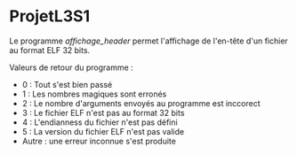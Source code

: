 # ProjetL3S1

Le programme <i>affichage_header</i> permet l'affichage de l'en-tête d'un fichier au format ELF 32 bits.

Valeurs de retour du programme :
  - 0 : Tout s'est bien passé
  - 1 : Les nombres magiques sont erronés
  - 2 : Le nombre d'arguments envoyés au programme est inccorect
  - 3 : Le fichier ELF n'est pas au format 32 bits
  - 4 : L'endianness du fichier n'est pas défini
  - 5 : La version du fichier ELF n'est pas valide
  - Autre : une erreur inconnue s'est produite
